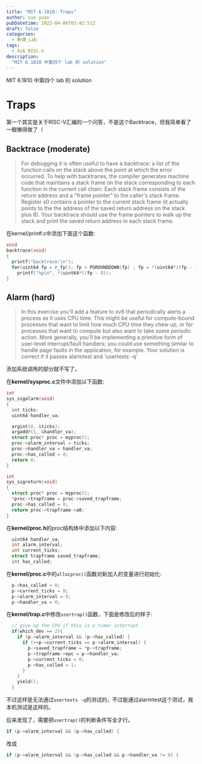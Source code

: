 ```yaml
---
title: "MIT 6.1810: Traps"
author: suo yuan
pubDatetime: 2023-04-06T03:42:51Z
draft: false
categories:
  - 刷课_Lab
tags:
  - Xv6_RISC-V
description:
  "MIT 6.1810 中第四个 lab 的 solution"
---
```


<!--more-->
MIT 6.1810 中第四个 lab 的 solution
<!--more-->

# Traps

第一个其实是关于RISC-V汇编的一个问答，不是这个Backtrace，但我简单看了一眼懒得做了（

## Backtrace (moderate)

> For debugging it is often useful to have a backtrace: a list of the function calls on the stack above the point at which the error occurred. To help with backtraces, the compiler generates machine code that maintains a stack frame on the stack corresponding to each function in the current call chain. Each stack frame consists of the return address and a "frame pointer" to the caller's stack frame. Register s0 contains a pointer to the current stack frame (it actually points to the the address of the saved return address on the stack plus 8). Your backtrace should use the frame pointers to walk up the stack and print the saved return address in each stack frame. 

在kernel/printf.c中添加下面这个函数:
```c
void
backtrace(void)
{
  printf("backtrace:\n");
  for(uint64 fp = r_fp(); fp > PGROUNDDOWN(fp) ; fp = *(uint64*)(fp - 16))
    printf("%p\n", *(uint64*)(fp - 8));
}
```

## Alarm (hard)

> In this exercise you'll add a feature to xv6 that periodically alerts a process as it uses CPU time. This might be useful for compute-bound processes that want to limit how much CPU time they chew up, or for processes that want to compute but also want to take some periodic action. More generally, you'll be implementing a primitive form of user-level interrupt/fault handlers; you could use something similar to handle page faults in the application, for example. Your solution is correct if it passes alarmtest and 'usertests -q'

添加系统调用的部分就不写了。

在**kernel/sysproc.c**文件中添加以下函数:

```c
int
sys_sigalarm(void)
{
  int ticks;
  uint64 handler_va;

  argint(0, &ticks);
  argaddr(1, &handler_va);
  struct proc* proc = myproc();
  proc->alarm_interval = ticks;
  proc->handler_va = handler_va;
  proc->has_called = 0;
  return 0;
}

int
sys_sigreturn(void)
{
  struct proc* proc = myproc();
  *proc->trapframe = proc->saved_trapframe;
  proc->has_called = 0;
  return proc->trapframe->a0;
}
```

在**kernel/proc.h**的proc结构体中添加以下内容:

```c
  uint64 handler_va;
  int alarm_interval;
  int current_ticks;
  struct trapframe saved_trapframe;
  int has_called;
```

在**kernel/proc.c**中的`allocproc()`函数对新加入的变量进行初始化:

```c
  p->has_called = 0;
  p->current_ticks = 0;
  p->alarm_interval = 0;
  p->handler_va = 0;
```

在**kernel/trap.c**中修改`usertrap()`函数，下面是修改后的样子:

```c
  // give up the CPU if this is a timer interrupt.
  if(which_dev == 2){
    if (p->alarm_interval && !p->has_called) {
      if (++p->current_ticks == p->alarm_interval) {
        p->saved_trapframe = *p->trapframe;
        p->trapframe->epc = p->handler_va;
        p->current_ticks = 0;
        p->has_called = 1;
      }
    }
    yield();
  }
```

不过这样是无法通过`usertests -q`的测试的，不过能通过alarmtest这个测试，我本机测试是这样的。

后来发现了，需要把`usertrap()`的判断条件写全才行。

```c
if (p->alarm_interval && !p->has_called) {
```

改成

```c
if (p->alarm_interval && !p->has_called && p->handler_va != 0) {
```

